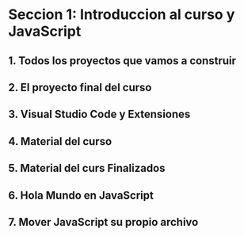 # Seccion 1: Introduccion al curso y JavaScript
## 1. Todos los proyectos que vamos a construir
## 2. El proyecto final del curso
## 3. Visual Studio Code y Extensiones
## 4. Material del curso
## 5. Material del curs Finalizados
## 6. Hola Mundo en JavaScript
## 7. Mover JavaScript  su propio archivo